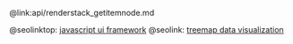 @link:api/renderstack_getitemnode.md

@seolinktop: [javascript ui framework](https://webix.com)
@seolink: [treemap data visualization](https://webix.com/widget/treemap/)